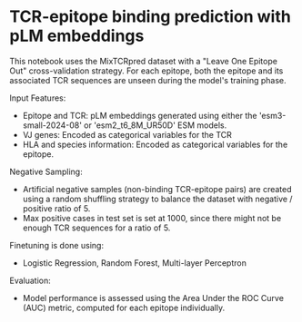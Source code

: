 # TCR-epitope binding prediction with pLM embeddings

This notebook uses the MixTCRpred dataset with a "Leave One Epitope Out" cross-validation strategy. For each epitope, both the epitope and its associated TCR sequences are unseen during the model's training phase.

Input Features:

  - Epitope and TCR: pLM embeddings generated using either the 'esm3-small-2024-08' or 'esm2_t6_8M_UR50D' ESM models.
  - VJ genes: Encoded as categorical variables for the TCR
  - HLA and species information: Encoded as categorical variables for the epitope.

Negative Sampling: 

  - Artificial negative samples (non-binding TCR-epitope pairs) are created using a random shuffling strategy to balance the dataset with negative / positive ratio of 5.
  - Max positive cases in test set is set at 1000, since there might not be enough TCR sequences for a ratio of 5.

Finetuning is done using: 

  - Logistic Regression, Random Forest, Multi-layer Perceptron

Evaluation: 

  - Model performance is assessed using the Area Under the ROC Curve (AUC) metric, computed for each epitope individually.

